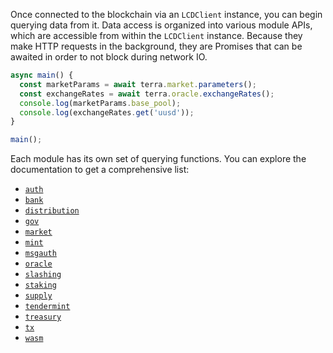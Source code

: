 Once connected to the blockchain via an `LCDClient` instance, you can begin querying data from it. Data access is organized into various module APIs, which are accessible from within the `LCDClient` instance. Because they make HTTP requests in the background, they are Promises that can be awaited in order to not block during network IO.

```ts
async main() {
  const marketParams = await terra.market.parameters();
  const exchangeRates = await terra.oracle.exchangeRates();
  console.log(marketParams.base_pool);
  console.log(exchangeRates.get('uusd'));
}

main();
```

Each module has its own set of querying functions. You can explore the documentation to get a comprehensive list:

- [`auth`](https://terra-project.github.io/terra.js/classes/client_lcd_api_authapi.authapi.html)
- [`bank`](https://terra-project.github.io/terra.js/classes/client_lcd_api_bankapi.bankapi.html)
- [`distribution`](https://terra-project.github.io/terra.js/classes/client_lcd_api_distributionapi.distributionapi.html)
- [`gov`](https://terra-project.github.io/terra.js/classes/client_lcd_api_govapi.govapi.html)
- [`market`](https://terra-project.github.io/terra.js/classes/marketapi.html)
- [`mint`](https://terra-project.github.io/terra.js/classes/mintapi.html)
- [`msgauth`](https://terra-project.github.io/terra.js/classes/msgauthapi.html)
- [`oracle`](https://terra-project.github.io/terra.js/classes/oracleapi.html)
- [`slashing`](https://terra-project.github.io/terra.js/classes/slashingapi.html)
- [`staking`](https://terra-project.github.io/terra.js/classes/stakingapi.html)
- [`supply`](https://terra-project.github.io/terra.js/classes/supplyapi.html)
- [`tendermint`](https://terra-project.github.io/terra.js/classes/tendermintapi.html)
- [`treasury`](https://terra-project.github.io/terra.js/classes/treasuryapi.html)
- [`tx`](https://terra-project.github.io/terra.js/classes/txapi.html)
- [`wasm`](https://terra-project.github.io/terra.js/classes/wasmapi.html)

